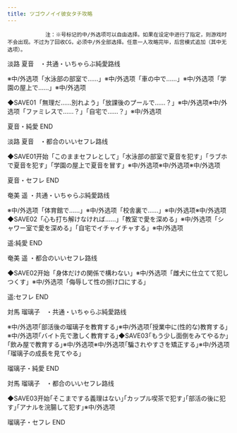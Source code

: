 ```yaml
---
title: ツゴウノイイ彼女タチ攻略
---
```


                注：※号标记的中/外选项可以自由选择。如果在设定中进行了指定，则游戏时不会出现。不过为了回收CG，必须中/外全部选择。任意一人攻略完毕，后宫模式追加（其中无选项）。

淡路 夏音　・共通・いちゃらぶ純愛路线

※中/外选项「水泳部の部室で……」※中/外选项「車の中で……」※中/外选项「学園の屋上で……」※中/外选项

◆SAVE01「無理だ……別れよう」「放課後のプールで……？」※中/外选项※中/外选项「ファミレスで……？」「自宅で……？」※中/外选项

夏音・純愛 END

淡路 夏音　・都合のいいセフレ路线

◆SAVE01开始「このままセフレとして」「水泳部の部室で夏音を犯す」「ラブホで夏音を犯す」「学園の屋上で夏音を冒す」※中/外选项※中/外选项※中/外选项

夏音・セフレ END

奄美 遥 ・共通・いちゃらぶ純愛路线

※中/外选项「体育館で……」※中/外选项「校舎裏で……」※中/外选项※中/外选项◆SAVE02「心も打ち解けなければ……」「教室で愛を深める」※中/外选项「シャワー室で愛を深める」「自宅でイチャイチャする」※中/外选项

遥:純愛 END

奄美 遥 ・都合のいいセフレ路线

◆SAVE02开始「身体だけの関係で構わない」※中/外选项「雌犬に仕立てて犯しつくす」※中/外选项「侮辱して性の捌け口にする」

遥:セフレ END

対馬 瑠璃子　・共通・いちゃらぶ純愛路线

※中/外选项｢部活後の瑠璃子を教育する｣※中/外选项｢授業中に(性的な)教育する｣※中/外选项｢バイト先で激しく教育する｣◆SAVE03｢もう少し面倒をみてやるか｣｢飲み屋で教育する｣※中/外选项※中/外选项｢騙されやすさを矯正する｣※中/外选项｢瑠璃子の成長を見てやる｣

瑠璃子・純愛 END

対馬 瑠璃子　・都合のいいセフレ路线

◆SAVE03开始｢そこまでする義理はない｣｢カップル喫茶で犯す｣｢部活の後に犯す｣｢アナルを浣腸して犯す｣※中/外选项

瑠璃子・セフレ END
              
